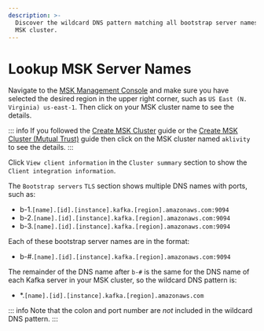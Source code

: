 ```yaml
---
description: >-
  Discover the wildcard DNS pattern matching all bootstrap server names in an
  MSK cluster.
---
```


# Lookup MSK Server Names

Navigate to the [MSK Management Console](https://console.aws.amazon.com/msk) and make sure you have selected the desired region in the upper right corner, such as `US East (N. Virginia) us-east-1`. Then click on your MSK cluster name to see the details.

::: info
If you followed the [Create MSK Cluster](create-msk-cluster.md) guide or the [Create MSK Cluster (Mutual Trust)](create-msk-cluster-mutual-trust.md) guide then click on the MSK cluster named `aklivity` to see the details.
:::

Click `View client information` in the `Cluster summary` section to show the `Client integration information`.

The `Bootstrap servers` `TLS` section shows multiple DNS names with ports, such as:

- b-1.`[name].[id].[instance].kafka.[region].amazonaws.com:9094`
- b-2.`[name].[id].[instance].kafka.[region].amazonaws.com:9094`
- b-3.`[name].[id].[instance].kafka.[region].amazonaws.com:9094`

Each of these bootstrap server names are in the format:

- b-#.`[name].[id].[instance].kafka.[region].amazonaws.com:9094`

The remainder of the DNS name after `b-#` is the same for the DNS name of each Kafka server in your MSK cluster, so the wildcard DNS pattern is:

- \*.`[name].[id].[instance].kafka.[region].amazonaws.com`

::: info
Note that the colon and port number are _not_ included in the wildcard DNS pattern.
:::
